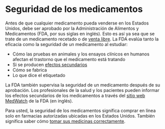 Seguridad de los medicamentos
=============================


Antes de que cualquier medicamento pueda venderse en los Estados Unidos, debe ser aprobado por la Administración de Alimentos y Medicamentos (FDA, por sus siglas en inglés). Esto es así ya sea que se trate de un medicamento recetado o de [venta libre](https://medlineplus.gov/spanish/overthecountermedicines.html). La FDA evalúa tanto la eficacia como la seguridad de un medicamento al estudiar:


* Cómo las pruebas en animales y los ensayos clínicos en humanos afectan el trastorno que el medicamento está tratando
* Si se producen [efectos secundarios](https://medlineplus.gov/spanish/drugreactions.html)
* Cómo se fabrica
* Lo que dice el etiquetado


La FDA también supervisa la seguridad de un medicamento después de su aprobación. Los profesionales de la salud y los pacientes pueden informar los efectos secundarios de los medicamentos a través del [sitio web MedWatch](https://www.fda.gov/safety/medwatch-fda-safety-information-and-adverse-event-reporting-program) de la FDA (en inglés).


Para usted, la seguridad de los medicamentos significa comprar en línea solo en farmacias autorizadas ubicadas en los Estados Unidos. También significa saber cómo [tomar sus medicinas correctamente](https://medlineplus.gov/spanish/medicationerrors.html).

